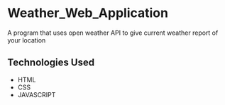 # Weather_Web_Application
A program that uses open weather API to give current weather report of your location

## Technologies Used
  - HTML
  - CSS
  - JAVASCRIPT
